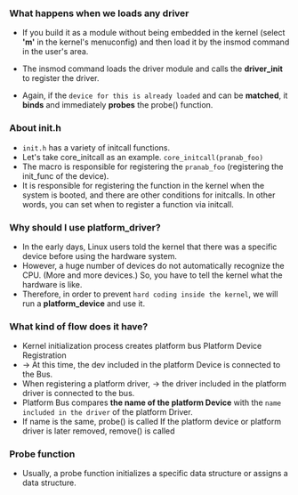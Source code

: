 ### What happens when we loads any driver
- If you build it as a module without being embedded in the kernel (select **'m'** in the kernel's menuconfig) 
and then load it by the insmod command in the user's area. 

- The insmod command loads the driver module and calls the **driver_init** to register the driver. 

- Again, if the `device for this is already loaded` and can be **matched**, it **binds** and immediately **probes** the probe() function.


### About init.h 
- `init.h` has a variety of initcall functions.
- Let's take core_initcall as an example. `core_initcall(pranab_foo) `
- The macro is responsible for registering the `pranab_foo` (registering the init_func of the device).
- It is responsible for registering the function in the kernel when the system is booted, and there are other conditions for initcalls. In other words, you can set when to register a function via initcall.


### Why should I use platform_driver?
- In the early days, Linux users told the kernel that there was a specific device before using the hardware system.
- However, a huge number of devices do not automatically recognize the CPU. (More and more devices.) So, you have to tell the kernel what the hardware is like.
- Therefore, in order to prevent `hard coding inside the kernel`, we will run a **platform_device** and use it.

### What kind of flow does it have?
- Kernel initialization process creates platform bus Platform Device Registration
-  → At this time, the dev included in the platform Device is connected to the Bus.
-  When registering a platform driver, → the driver included in the platform driver is connected to the bus.
-  Platform Bus compares **the name of the platform Device** with the `name included in the driver` of the platform Driver.
-  If name is the same, probe() is called If the platform device or platform driver is later removed, remove() is called

  ### Probe function
- Usually, a probe function initializes a specific data structure or assigns a data structure.
